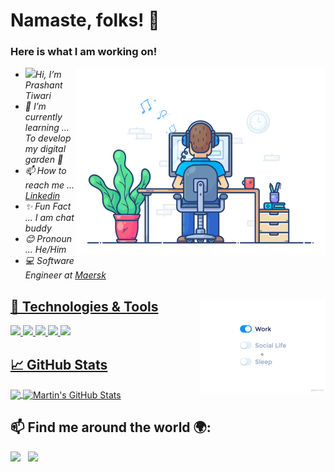 # Namaste, folks! :pray:
### Here is what I am working on!
<img align='right' src="https://github.com/Prash14/Assignment/blob/master/OtherData/devImage.gif" width="400">
<p><em>
  <ul>
  <li> <img src="https://raw.githubusercontent.com/MartinHeinz/MartinHeinz/master/wave.gif" width="25px">Hi, I’m Prashant Tiwari</li>
  <li> 🌱 I’m currently learning ... To develop my digital garden 🌱</li>
  <li> 📫 How to reach me ... <a href="https://www.linkedin.com/in/prashant-tiwari-3a756912/">Linkedin</a></li>
  <li> ✨ Fun Fact ... I am chat buddy</li>
  <li> 😊 Pronoun ... He/Him </li>
  <li> 💻 Software Engineer at <a href="https://www.maersk.com/">Maersk</li>
</ul> </em></p>

<img src="https://github.com/Prash14/Assignment/blob/master/OtherData/WorkLifeBalance.gif" alt="side Image" align="right" width="200" height="auto" />

## 🔧 Technologies & Tools
![](https://img.shields.io/badge/OS-Windows-informational?style=flat&logo=linux&logoColor=white&color=2bbc8a)
![](https://img.shields.io/badge/Editor-VS-Code-informational?style=flat&logo=intellij-idea&logoColor=white&color=2bbc8a)
![](https://img.shields.io/badge/Code-C++-informational?style=flat&logo=python&logoColor=white&color=2bbc8a)
![](https://img.shields.io/badge/Code-JavaScript-informational?style=flat&logo=javascript&logoColor=white&color=2bbc8a)
![](https://img.shields.io/badge/Shell-Bash-informational?style=flat&logo=gnu-bash&logoColor=white&color=2bbc8a)


## &#x1f4c8; GitHub Stats

<a href="https://github.com/Prash14/Prash14">
  <img align="center" src="https://github-readme-stats.vercel.app/api/top-langs/?username=Prash14&hide=java,html,tex&title_color=ffffff&text_color=c9cacc&icon_color=2bbc8a&bg_color=1d1f21&langs_count=3" />
</a>
<a href="https://github.com/Prash14/Prash14">
  <img align="center" src="https://github-readme-stats.vercel.app/api?username=Prash14&show_icons=true&line_height=27&count_private=true&title_color=ffffff&text_color=c9cacc&icon_color=2bbc8a&bg_color=1d1f21" alt="Martin's GitHub Stats" />
</a> 

 ## 📫 Find me around the world 🌍:
  
  [<img src="https://img.icons8.com/color/48/000000/linkedin.png" width="3.5%"/>](https://www.linkedin.com/in/prashant-tiwari-3a756912)  &nbsp; <a href="mailto:prashantsitm@gmail.com"> <img src="https://img.icons8.com/fluent/48/000000/gmail.png" width="3.5%"/>
